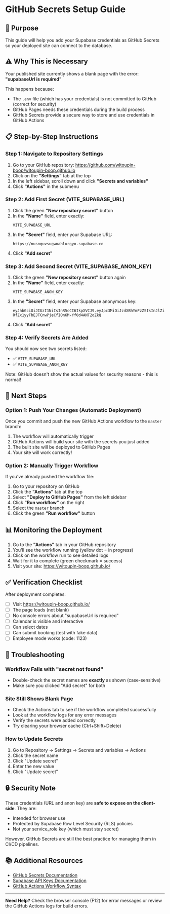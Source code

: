 # GitHub Secrets Setup Guide

## 🎯 Purpose

This guide will help you add your Supabase credentials as GitHub Secrets so your deployed site can connect to the database.

## ⚠️ Why This is Necessary

Your published site currently shows a blank page with the error: **"supabaseUrl is required"**

This happens because:
- The `.env` file (which has your credentials) is not committed to GitHub (correct for security)
- GitHub Pages needs these credentials during the build process
- GitHub Secrets provide a secure way to store and use credentials in GitHub Actions

## 📋 Step-by-Step Instructions

### Step 1: Navigate to Repository Settings

1. Go to your GitHub repository: https://github.com/wltoupin-boop/wltoupin-boop.github.io
2. Click on the **"Settings"** tab at the top
3. In the left sidebar, scroll down and click **"Secrets and variables"**
4. Click **"Actions"** in the submenu

### Step 2: Add First Secret (VITE_SUPABASE_URL)

1. Click the green **"New repository secret"** button
2. In the **"Name"** field, enter exactly:
   ```
   VITE_SUPABASE_URL
   ```
3. In the **"Secret"** field, enter your Supabase URL:
   ```
   https://nusnquvsugwnahlurgyo.supabase.co
   ```
4. Click **"Add secret"**

### Step 3: Add Second Secret (VITE_SUPABASE_ANON_KEY)

1. Click the green **"New repository secret"** button again
2. In the **"Name"** field, enter exactly:
   ```
   VITE_SUPABASE_ANON_KEY
   ```
3. In the **"Secret"** field, enter your Supabase anonymous key:
   ```
   eyJhbGciOiJIUzI1NiIsInR5cCI6IkpXVCJ9.eyJpc3MiOiJzdXBhYmFzZSIsInJlZiI6Im51c25xdXZzdWd3bmFobHVyZ3lvIiwicm9sZSI6ImFub24iLCJpYXQiOjE3NTk5NjA5MzAsImV4cCI6MjA3NTUzNjkzMH0.NT0-RfZx1yyFbEJTCnwPjeCfIOn6M-Yf0d4ANT2oZkQ
   ```
4. Click **"Add secret"**

### Step 4: Verify Secrets Are Added

You should now see two secrets listed:
- ✅ `VITE_SUPABASE_URL`
- ✅ `VITE_SUPABASE_ANON_KEY`

Note: GitHub doesn't show the actual values for security reasons - this is normal!

## 🚀 Next Steps

### Option 1: Push Your Changes (Automatic Deployment)

Once you commit and push the new GitHub Actions workflow to the `master` branch:

1. The workflow will automatically trigger
2. GitHub Actions will build your site with the secrets you just added
3. The built site will be deployed to GitHub Pages
4. Your site will work correctly!

### Option 2: Manually Trigger Workflow

If you've already pushed the workflow file:

1. Go to your repository on GitHub
2. Click the **"Actions"** tab at the top
3. Select **"Deploy to GitHub Pages"** from the left sidebar
4. Click **"Run workflow"** on the right
5. Select the `master` branch
6. Click the green **"Run workflow"** button

## 📊 Monitoring the Deployment

1. Go to the **"Actions"** tab in your GitHub repository
2. You'll see the workflow running (yellow dot = in progress)
3. Click on the workflow run to see detailed logs
4. Wait for it to complete (green checkmark = success)
5. Visit your site: https://wltoupin-boop.github.io/

## ✅ Verification Checklist

After deployment completes:

- [ ] Visit https://wltoupin-boop.github.io/
- [ ] The page loads (not blank)
- [ ] No console errors about "supabaseUrl is required"
- [ ] Calendar is visible and interactive
- [ ] Can select dates
- [ ] Can submit booking (test with fake data)
- [ ] Employee mode works (code: 1123)

## 🔧 Troubleshooting

### Workflow Fails with "secret not found"
- Double-check the secret names are **exactly** as shown (case-sensitive)
- Make sure you clicked "Add secret" for both

### Site Still Shows Blank Page
- Check the Actions tab to see if the workflow completed successfully
- Look at the workflow logs for any error messages
- Verify the secrets were added correctly
- Try clearing your browser cache (Ctrl+Shift+Delete)

### How to Update Secrets
1. Go to Repository → Settings → Secrets and variables → Actions
2. Click the secret name
3. Click "Update secret"
4. Enter the new value
5. Click "Update secret"

## 🔒 Security Note

These credentials (URL and anon key) are **safe to expose on the client-side**. They are:
- Intended for browser use
- Protected by Supabase Row Level Security (RLS) policies
- Not your service_role key (which must stay secret)

However, GitHub Secrets are still the best practice for managing them in CI/CD pipelines.

## 📚 Additional Resources

- [GitHub Secrets Documentation](https://docs.github.com/en/actions/security-guides/encrypted-secrets)
- [Supabase API Keys Documentation](https://supabase.com/docs/guides/api/api-keys)
- [GitHub Actions Workflow Syntax](https://docs.github.com/en/actions/using-workflows/workflow-syntax-for-github-actions)

---

**Need Help?** Check the browser console (F12) for error messages or review the GitHub Actions logs for build errors.

